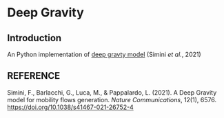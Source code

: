 # Deep Gravity
## Introduction
An Python implementation of [deep gravty model](https://www.nature.com/articles/s41467-021-26752-4) (Simini *et al.*, 2021)

## REFERENCE
Simini, F., Barlacchi, G., Luca, M., & Pappalardo, L. (2021). A Deep Gravity model for mobility flows generation. *Nature Communications*, 12(1), 6576. https://doi.org/10.1038/s41467-021-26752-4
